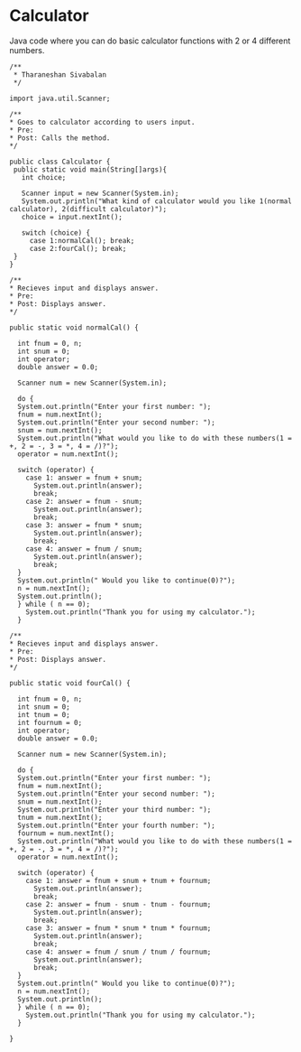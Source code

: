 # Calculator
Java code where you can do basic calculator functions with 2 or 4 different numbers. 

    /**
     * Tharaneshan Sivabalan
     */

    import java.util.Scanner;

    /**
    * Goes to calculator according to users input.
    * Pre:
    * Post: Calls the method.
    */

    public class Calculator {
     public static void main(String[]args){
       int choice;
    
       Scanner input = new Scanner(System.in);
       System.out.println("What kind of calculator would you like 1(normal calculator), 2(difficult calculator)");
       choice = input.nextInt();
    
       switch (choice) {
         case 1:normalCal(); break;
         case 2:fourCal(); break;
     }
    }
  
    /**
    * Recieves input and displays answer.
    * Pre:
    * Post: Displays answer.
    */
  
    public static void normalCal() {
    
      int fnum = 0, n;
      int snum = 0;
      int operator;
      double answer = 0.0;

      Scanner num = new Scanner(System.in);

      do {
      System.out.println("Enter your first number: ");
      fnum = num.nextInt();
      System.out.println("Enter your second number: ");
      snum = num.nextInt();
      System.out.println("What would you like to do with these numbers(1 = +, 2 = -, 3 = *, 4 = /)?");
      operator = num.nextInt();

      switch (operator) {
        case 1: answer = fnum + snum; 
          System.out.println(answer);
          break;
        case 2: answer = fnum - snum; 
          System.out.println(answer);
          break;
        case 3: answer = fnum * snum; 
          System.out.println(answer);
          break;
        case 4: answer = fnum / snum; 
          System.out.println(answer);
          break;
      }
      System.out.println(" Would you like to continue(0)?");
      n = num.nextInt();
      System.out.println();
      } while ( n == 0); 
        System.out.println("Thank you for using my calculator.");
      }

    /**
    * Recieves input and displays answer.
    * Pre:
    * Post: Displays answer.
    */
  
    public static void fourCal() {
    
      int fnum = 0, n;
      int snum = 0;
      int tnum = 0;
      int fournum = 0;
      int operator;
      double answer = 0.0;

      Scanner num = new Scanner(System.in);

      do {
      System.out.println("Enter your first number: ");
      fnum = num.nextInt();
      System.out.println("Enter your second number: ");
      snum = num.nextInt();
      System.out.println("Enter your third number: ");
      tnum = num.nextInt();
      System.out.println("Enter your fourth number: ");
      fournum = num.nextInt();
      System.out.println("What would you like to do with these numbers(1 = +, 2 = -, 3 = *, 4 = /)?");
      operator = num.nextInt();

      switch (operator) {
        case 1: answer = fnum + snum + tnum + fournum; 
          System.out.println(answer);
          break;
        case 2: answer = fnum - snum - tnum - fournum; 
          System.out.println(answer);
          break;
        case 3: answer = fnum * snum * tnum * fournum; 
          System.out.println(answer);
          break;
        case 4: answer = fnum / snum / tnum / fournum; 
          System.out.println(answer);
          break;
      }
      System.out.println(" Would you like to continue(0)?");
      n = num.nextInt();
      System.out.println();
      } while ( n == 0); 
        System.out.println("Thank you for using my calculator.");
      }

    }
